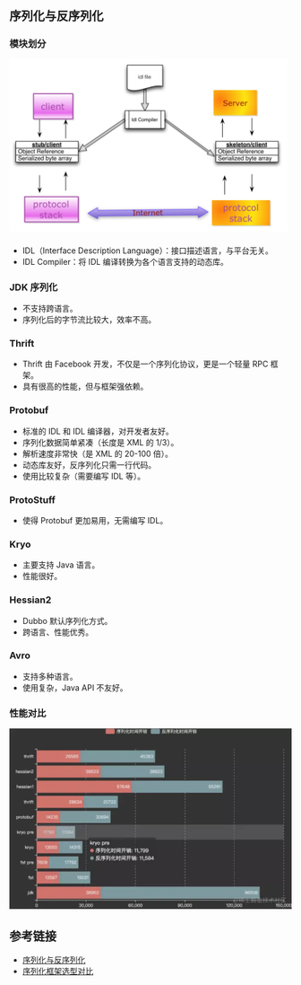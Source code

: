 ## 序列化与反序列化

### 模块划分
<img src="/knowledge/assets/rpc/serialize.png" width="900">

* IDL（Interface Description Language）：接口描述语言，与平台无关。
* IDL Compiler：将 IDL 编译转换为各个语言支持的动态库。

### JDK 序列化
* 不支持跨语言。
* 序列化后的字节流比较大，效率不高。

### Thrift
* Thrift 由 Facebook 开发，不仅是一个序列化协议，更是一个轻量 RPC 框架。
* 具有很高的性能，但与框架强依赖。

### Protobuf
* 标准的 IDL 和 IDL 编译器，对开发者友好。
* 序列化数据简单紧凑（长度是 XML 的 1/3）。
* 解析速度非常快（是 XML 的 20-100 倍）。
* 动态库友好，反序列化只需一行代码。
* 使用比较复杂（需要编写 IDL 等）。

### ProtoStuff
* 使得 Protobuf 更加易用，无需编写 IDL。

### Kryo
* 主要支持 Java 语言。
* 性能很好。

### Hessian2
* Dubbo 默认序列化方式。
* 跨语言、性能优秀。

### Avro
* 支持多种语言。
* 使用复杂，Java API 不友好。

### 性能对比
<img src="/knowledge/assets/rpc/benchmark.png" width="900">

## 参考链接
* [序列化与反序列化](https://tech.meituan.com/2015/02/26/serialization-vs-deserialization.html)
* [序列化框架选型对比](https://juejin.cn/post/6974565210161954829#heading-9)